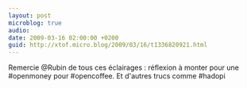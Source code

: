 ```yaml
---
layout: post
microblog: true
audio: 
date: 2009-03-16 02:00:00 +0200
guid: http://xtof.micro.blog/2009/03/16/t1336820921.html
---
```

Remercie @Rubin de tous ces éclairages : réflexion à monter pour une #openmoney pour #opencoffee. Et d'autres trucs comme #hadopi
